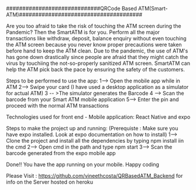 #############################QRCode Based ATM(Smart-ATM)######################################

Are you too afraid to take the risk of touching the ATM screen during the Pandemic? Then the SmartATM is for you. Perform all the major transactions like withdraw, deposit, 
balance enquiry without even touching the ATM screen because you never know proper precautions were taken before hand to keep the ATM clean.
Due to the pandemic, the use of ATM's has gone down drastically since people are afraid that they might catch the virus by touchiing the not-so-properly sanitized ATM screen.
SmartATM can help the ATM pick back the pace by ensuring the safety of the customers.

Steps to be performed to use the app:
1--> Open the mobile app while in ATM
2--> Swipe your card (I have used a desktop application as a simulator for actual ATM)
3 -- >The simulator generates the Barcode
4 --> Scan the barcode from your Smart ATM mobile application
5--> Enter the pin and proceed with the normal ATM transactions

Technologies used for front end - Mobile application:  React Native and expo

Steps to make the project up and running: (Prerequiste : Make sure you have expo installed. Look at expo documentation on how to install)
1--> Clone the project and install all the dependencies by typing npm install iin the cmd
2--> Open cmd in the path and type npm start
3--> Scan the barcode generated from the expo mobile app

Done!!  You have the app running on your mobile. Happy coding

Please Visit : https://github.com/vineethcosta/QRBasedATM_Backend   for info on the Server hosted on heroku
